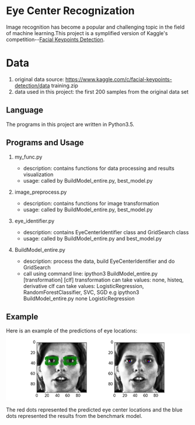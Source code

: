 # Eye Center Recognization
Image recognition has become a popular and challenging topic in the field of machine learning.This project is a symplified version of Kaggle's competition--[Facial Keypoints Detection](https://www.kaggle.com/c/facial-keypoints-detection). 

# Data

1. original data source: https://www.kaggle.com/c/facial-keypoints-detection/data training.zip
2. data used in this project: the first 200 samples from the original data set

## Language
The programs in this project are written in Python3.5.

## Programs and Usage
1. my_func.py
    * description: contains functions for data processing and results visualization
     * usage: called by BuildModel_entire.py, best_model.py

2. image_preprocess.py
    * description: contains functions for image transformation
    * usage: called by BuildModel_entire.py, best_model.py

3. eye_identifier.py
     * description: contains EyeCenterIdentifier class and GridSearch class
    * usage: called by BuildModel_entire.py and best_model.py

4. BuildModel_entire.py
    * description: process the data, build EyeCenterIdentifier and do GridSearch 
    * call using command line: 
      ipython3 BuildModel_entire.py [transformation] [clf]
      transformation can take values: none, histeq, derivative
      clf can take values: LogisticRegression, RandomForestClassifier, SVC, SGD
      e.g ipython3 BuildModel_entire.py none LogisticRegression

## Example
Here is an example of the predictions of eye locations: 
![Example](https://github.com/al825/facial-recognization/blob/master/image_for_readme.png)  

The red dots represented the predicted eye center locations and the blue dots represented the results from the benchmark model. 

